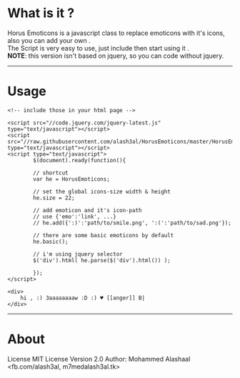 What is it ?
==============

Horus Emoticons is a javascript class to replace emoticons with it's icons, also you can add your own .  
The Script is very easy to use, just include then start using it .  
**NOTE**: this version isn't based on jquery, so you can code without jquery. 

***


Usage
========

```
<!-- include those in your html page -->

<script src="//code.jquery.com/jquery-latest.js" type="text/javascript"></script>
<script src="//raw.githubusercontent.com/alash3al/HorusEmoticons/master/HorusEmoticons.js" type="text/javascript"></script>
<script type="text/javascript">
        $(document).ready(function(){
            
		// shortcut
		var he = HorusEmoticons;
		
		// set the global icons-size width & height
		he.size = 22;
		
		// add emoticon and it's icon-path
		// use {'emo':'link', ...}
		// he.add({':)':'path/to/smile.png', ':(':'path/to/sad.png'});
		
		// there are some basic emoticons by default
		he.basic();
		
		// i'm using jquery selector
		$('div').html( he.parse($('div').html()) );
          
        });
</script>

<div>
	hi , :) 3aaaaaaaaw :D :) ♥ [[anger]] B|
</div>

```

***

About
=======

License MIT License
Version 2.0
Author: Mohammed Alashaal <fb.com/alash3al, m7medalash3al.tk>
